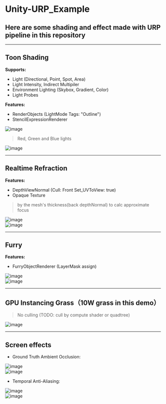 # Unity-URP_Example
## Here are some shading and effect made with URP pipeline in this repository
****
## Toon Shading  
__Supports:__  
* Light (Directional, Point, Spot, Area)
* Light Intensity, Indirect Multipiler
* Environment Lighting (Skybox, Gradient, Color)
* Light Probes

__Features:__  
* RenderObjects (LightMode Tags: "Outline")
* StencilExpressionRenderer

![image](https://user-images.githubusercontent.com/71002504/161746235-2fff49bb-80e7-4857-bfec-94a28520b0e4.png)  

>Red, Green and Blue lights

![image](https://user-images.githubusercontent.com/71002504/161773804-9387bbba-42eb-406e-925f-aae5153f1480.png)  
****
## Realtime Refraction 
__Features:__  
* DepthViewNormal (Cull: Front   Set_UVToView: true)
* Opaque Texture

>by the mesh's thickness(back depthNormal) to calc approximate focus  

![image](https://user-images.githubusercontent.com/71002504/161769449-3c069b33-10cc-4f0e-9651-ce8109a8b369.png)  
![image](https://user-images.githubusercontent.com/71002504/161746389-0193f14b-baa4-439e-a5e0-e78f8524783d.png)  
****
## Furry  
__Features:__  
* FurryObjectRenderer (LayerMask assign)

![image](https://user-images.githubusercontent.com/71002504/161749112-e8899ceb-7579-4cd1-9f5c-860e669e47c6.png)  
![image](https://user-images.githubusercontent.com/71002504/161762997-d109b4bb-27b9-4b4f-8bde-06a312f994d5.png)  
****
## GPU Instancing Grass（10W grass in this demo）  
>No culling (TODO: cull by compute shader or quadtree)  

![image](https://user-images.githubusercontent.com/71002504/161763346-2fca316b-3a83-410e-ba36-ccf924ff6e55.png)  
****
## Screen effects
* Ground Truth Ambient Occlusion:

![image](https://user-images.githubusercontent.com/71002504/161788634-a8133e81-e844-401c-9286-9e7b55a7329a.png)  
![image](https://user-images.githubusercontent.com/71002504/161788883-9d05c1de-5ab9-4e4a-a1f4-2a08a50ddae9.png)  
* Temporal Anti-Aliasing:

![image](https://user-images.githubusercontent.com/71002504/161789750-a817ee84-571e-49bc-b490-1c66d40b2788.png)  
![image](https://user-images.githubusercontent.com/71002504/161789803-f8ef07b1-cac6-4f6a-9e05-cb1335263da2.png)  
